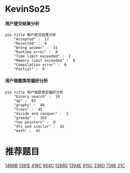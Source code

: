 # KevinSo25

<!-- tabs:start -->



#### **用户提交结果分析**

```mermaid
pie title 用户提交结果分析
    "Accepted" :  17
    "Rejected" :  0
    "Wrong answer" :  31
    "Runtime error" :  0
    "Time limit exceeded" :  2
    "Memory limit exceeded" :  0
    "Compilation error" :  0
    "Partial" :  0
```

#### **用户做题类型偏好分析**

```mermaid
pie title 用户做题类型偏好分析
    "binary search" :  19
    "dp" :  83
    "graphs" :  48
    "trees" :  45
    "divide and conquer" :  2
    "greedy" :  103
    "two pointers" :  0
    "dfs and similar" :  42
    "math" :  42
```



<!-- tabs:end -->
# 推荐题目
[1488B](https://codeforces.com/contest/1488/problem/B)
[1391E](https://codeforces.com/contest/1391/problem/E)
[416C](https://codeforces.com/contest/416/problem/C)
[954C](https://codeforces.com/contest/954/problem/C)
[1288D](https://codeforces.com/contest/1288/problem/D)
[1394E](https://codeforces.com/contest/1394/problem/E)
[915C](https://codeforces.com/contest/915/problem/C)
[236D](https://codeforces.com/contest/236/problem/D)
[739E](https://codeforces.com/contest/739/problem/E)
[21C](https://codeforces.com/contest/21/problem/C)
